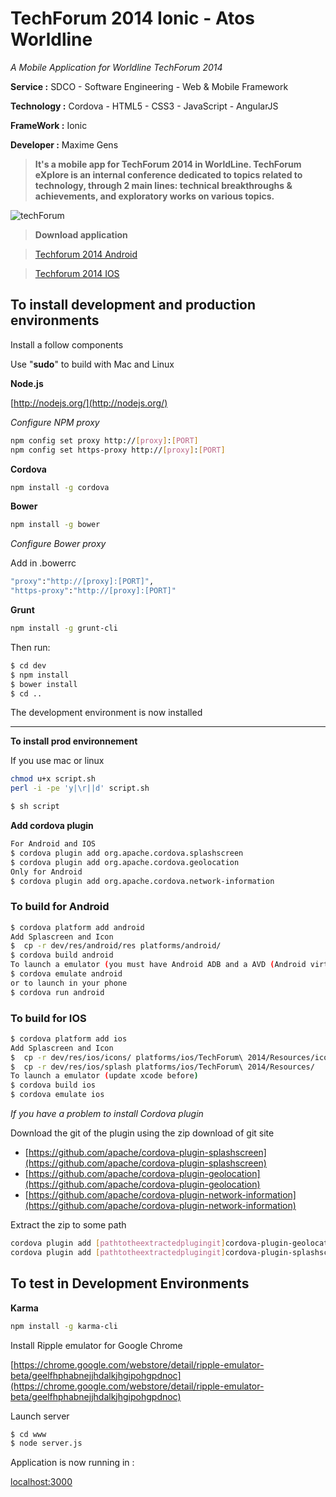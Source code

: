 TechForum 2014 Ionic - Atos Worldline
==========================

_A Mobile Application for Worldline TechForum 2014_

**Service :** SDCO - Software Engineering - Web & Mobile Framework

**Technology :** Cordova - HTML5 - CSS3 - JavaScript - AngularJS

**FrameWork :** Ionic

**Developer :** Maxime Gens


> **It's a mobile app for TechForum 2014 in WorldLine. TechForum eXplore is an internal conference dedicated to topics related to technology, through 2 main lines: technical breakthroughs & achievements, and exploratory works on various topics.**

![techForum](https://raw.githubusercontent.com/got5/techforum-ionic/master/bin/mise_en_situation.png)

> **Download application**

> [Techforum 2014 Android](https://raw.githubusercontent.com/got5/techforum-ionic/master/bin/TechForum2014.apk)

> [Techforum 2014 IOS](https://raw.githubusercontent.com/got5/techforum-ionic/master/bin/TechForum2014.ipa)

## To install development and production environments

Install a follow components

Use "**sudo**" to build with Mac and Linux

**Node.js**

[http://nodejs.org/](http://nodejs.org/)

_Configure NPM proxy_
```bash
npm config set proxy http://[proxy]:[PORT]
npm config set https-proxy http://[proxy]:[PORT]
```

**Cordova**
```bash
npm install -g cordova
```
**Bower**
```bash
npm install -g bower
```
_Configure Bower proxy_

Add in .bowerrc
```bash
"proxy":"http://[proxy]:[PORT]",
"https-proxy":"http://[proxy]:[PORT]"
```

**Grunt**
```bash
npm install -g grunt-cli
```

Then run:

```bash
$ cd dev
$ npm install
$ bower install
$ cd ..
```

The development environment is now installed

***

**To install prod environnement**

If you use mac or linux
```bash
chmod u+x script.sh
perl -i -pe 'y|\r||d' script.sh
```

```bash
$ sh script
```

**Add cordova plugin**
```bash
For Android and IOS
$ cordova plugin add org.apache.cordova.splashscreen
$ cordova plugin add org.apache.cordova.geolocation
Only for Android
$ cordova plugin add org.apache.cordova.network-information
```

### To build for Android
```bash
$ cordova platform add android
Add Splascreen and Icon
$  cp -r dev/res/android/res platforms/android/
$ cordova build android
To launch a emulator (you must have Android ADB and a AVD (Android virtual Device)
$ cordova emulate android
or to launch in your phone
$ cordova run android
```

### To build for IOS
```bash
$ cordova platform add ios
Add Splascreen and Icon
$  cp -r dev/res/ios/icons/ platforms/ios/TechForum\ 2014/Resources/icons
$  cp -r dev/res/ios/splash platforms/ios/TechForum\ 2014/Resources/
To launch a emulator (update xcode before)
$ cordova build ios
$ cordova emulate ios
```


_If you have a problem to install Cordova plugin_

Download the git of the plugin using the zip download of git site
* [https://github.com/apache/cordova-plugin-splashscreen](https://github.com/apache/cordova-plugin-splashscreen)
* [https://github.com/apache/cordova-plugin-geolocation](https://github.com/apache/cordova-plugin-geolocation)
* [https://github.com/apache/cordova-plugin-network-information](https://github.com/apache/cordova-plugin-network-information)

Extract the zip to some path
```bash
cordova plugin add [pathtotheextractedplugingit]cordova-plugin-geolocation-master
cordova plugin add [pathtotheextractedplugingit]cordova-plugin-splashscreen-master
```

## To test in Development Environments

**Karma**
```bash
npm install -g karma-cli
```

Install Ripple emulator for Google Chrome

[https://chrome.google.com/webstore/detail/ripple-emulator-beta/geelfhphabnejjhdalkjhgipohgpdnoc](https://chrome.google.com/webstore/detail/ripple-emulator-beta/geelfhphabnejjhdalkjhgipohgpdnoc)

Launch server
```bash
$ cd www
$ node server.js
```

Application is now running in :

[localhost:3000](localhost:3000)
